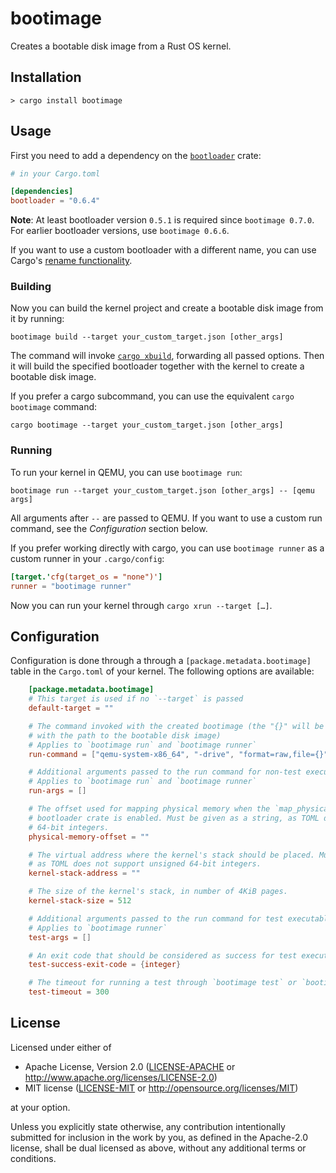 # bootimage

Creates a bootable disk image from a Rust OS kernel.

## Installation

```
> cargo install bootimage
```

## Usage

First you need to add a dependency on the [`bootloader`](https://github.com/rust-osdev/bootloader) crate:

```toml
# in your Cargo.toml

[dependencies]
bootloader = "0.6.4"
```

**Note**: At least bootloader version `0.5.1` is required since `bootimage 0.7.0`. For earlier bootloader versions, use `bootimage 0.6.6`.

If you want to use a custom bootloader with a different name, you can use Cargo's [rename functionality](https://doc.rust-lang.org/cargo/reference/specifying-dependencies.html#renaming-dependencies-in-cargotoml).

### Building

Now you can build the kernel project and create a bootable disk image from it by running:

```
bootimage build --target your_custom_target.json [other_args]
```

The command will invoke [`cargo xbuild`](https://github.com/rust-osdev/cargo-xbuild), forwarding all passed options. Then it will build the specified bootloader together with the kernel to create a bootable disk image.

If you prefer a cargo subcommand, you can use the equivalent `cargo bootimage` command:

```
cargo bootimage --target your_custom_target.json [other_args]
```

### Running

To run your kernel in QEMU, you can use `bootimage run`:

```
bootimage run --target your_custom_target.json [other_args] -- [qemu args]
```

All arguments after `--` are passed to QEMU. If you want to use a custom run command, see the _Configuration_ section below.

If you prefer working directly with cargo, you can use `bootimage runner` as a custom runner in your `.cargo/config`:

```toml
[target.'cfg(target_os = "none")']
runner = "bootimage runner"
```

Now you can run your kernel through `cargo xrun --target […]`.

## Configuration

Configuration is done through a through a `[package.metadata.bootimage]` table in the `Cargo.toml` of your kernel. The following options are available:

```toml
    [package.metadata.bootimage]
    # This target is used if no `--target` is passed
    default-target = ""

    # The command invoked with the created bootimage (the "{}" will be replaced
    # with the path to the bootable disk image)
    # Applies to `bootimage run` and `bootimage runner`
    run-command = ["qemu-system-x86_64", "-drive", "format=raw,file={}"]

    # Additional arguments passed to the run command for non-test executables
    # Applies to `bootimage run` and `bootimage runner`
    run-args = []

    # The offset used for mapping physical memory when the `map_physical_memory` feature of the
    # bootloader crate is enabled. Must be given as a string, as TOML does not support unsigned
    # 64-bit integers.
    physical-memory-offset = ""

    # The virtual address where the kernel's stack should be placed. Must be given as a string,
    # as TOML does not support unsigned 64-bit integers.
    kernel-stack-address = ""

    # The size of the kernel's stack, in number of 4KiB pages.
    kernel-stack-size = 512

    # Additional arguments passed to the run command for test executables
    # Applies to `bootimage runner`
    test-args = []

    # An exit code that should be considered as success for test executables
    test-success-exit-code = {integer}

    # The timeout for running a test through `bootimage test` or `bootimage runner` (in seconds)
    test-timeout = 300
```

## License

Licensed under either of

- Apache License, Version 2.0 ([LICENSE-APACHE](LICENSE-APACHE) or
  http://www.apache.org/licenses/LICENSE-2.0)
- MIT license ([LICENSE-MIT](LICENSE-MIT) or http://opensource.org/licenses/MIT)

at your option.

Unless you explicitly state otherwise, any contribution intentionally submitted for inclusion in the work by you, as defined in the Apache-2.0 license, shall be dual licensed as above, without any additional terms or conditions.
